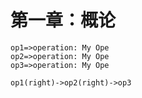 # 第一章：概论

```flow
op1=>operation: My Ope
op2=>operation: My Ope
op3=>operation: My Ope

op1(right)->op2(right)->op3
```


